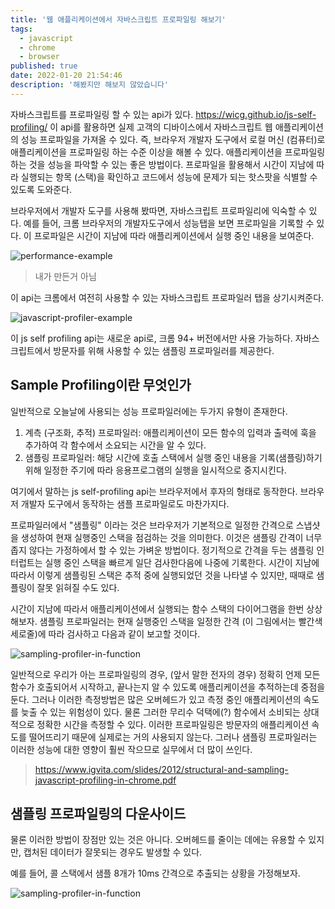 ```yaml
---
title: '웹 애플리케이션에서 자바스크립트 프로파일링 해보기'
tags:
  - javascript
  - chrome
  - browser
published: true
date: 2022-01-20 21:54:46
description: '해봤지만 해보지 않았습니다'
---
```


자바스크립트를 프로파일링 할 수 있는 api가 있다. https://wicg.github.io/js-self-profiling/ 이 api를 활용하면 실제 고객의 디바이스에서 자바스크립트 웹 애플리케이션의 성능 프로파일을 가져올 수 있다. 즉, 브라우저 개발자 도구에서 로컬 머신 (컴퓨터)로 애플리케이션을 프로파일링 하는 수준 이상을 해볼 수 있다. 애플리케이션을 프로파일링하는 것을 성능을 파악할 수 있는 좋은 방법이다. 프로파일을 활용해서 시간이 지남에 따라 실행되는 항목 (스택)을 확인하고 코드에서 성능에 문제가 되는 핫스팟을 식별할 수 있도록 도와준다.

브라우저에서 개발자 도구를 사용해 봤따면, 자바스크립트 프로파일리에 익숙할 수 있다. 예를 들어, 크롬 브라우저의 개발자도구에서 성능탭을 보면 프로파일을 기록할 수 있다. 이 프로파일은 시간이 지남에 따라 애플리케이션에서 실행 중인 내용을 보여준다.

![performance-example](./images/performance-example.png)

> 내가 만든거 아님

이 api는 크롬에서 여전히 사용할 수 있는 자바스크립트 프로파일러 탭을 상기시켜준다.

![javascript-profiler-example](./images/javascript-profiler-example.png)

이 js self profiling api는 새로운 api로, 크롬 94+ 버전에서만 사용 가능하다. 자바스크립트에서 방문자를 위해 사용할 수 있는 샘플링 프로파일러를 제공한다.

## Sample Profiling이란 무엇인가

일반적으로 오늘날에 사용되는 성능 프로파일러에는 두가지 유형이 존재한다.

1. 계측 (구조화, 추적) 프로파일러: 애플리케이션이 모든 함수의 입력과 출력에 훅을 추가하여 각 함수에서 소요되는 시간을 알 수 있다.
2. 샘플링 프로파일러: 해당 시간에 호출 스택에서 실행 중인 내용을 기록(샘플링)하기 위해 일정한 주기에 따라 응용프로그램의 실행을 일시적으로 중지시킨다.

여기에서 말하는 js self-profiling api는 브라우저에서 후자의 형태로 동작한다. 브라우저 개발자 도구에서 동작하는 샘플 프로파일로도 마찬가지다.

프로파일러에서 "샘플링" 이라는 것은 브라우저가 기본적으로 일정한 간격으로 스냅샷을 생성하여 현재 실행중인 스택을 점검하는 것을 의미한다. 이것은 샘플링 간격이 너무 좁지 않다는 가정하에서 할 수 있는 가벼운 방법이다. 정기적으로 간격을 두는 샘플링 인터럽트는 실행 중인 스택을 빠르게 일단 검사한다음에 나중에 기록한다. 시간이 지남에 따라서 이렇게 샘플링된 스택은 추적 중에 실행되었던 것을 나타낼 수 있지만, 때때로 샘플링이 잘못 읽혀질 수도 있다.

시간이 지남에 따라서 애플리케이션에서 실행되는 함수 스택의 다이어그램을 한번 상상해보자. 샘플링 프로파일러는 현재 실행중인 스택을 일정한 간격 (이 그림에서는 빨간색 세로줄)에 따라 검사하고 다음과 같이 보고할 것이다.

![sampling-profiler-in-function](https://calendar.perfplanet.com/images/2021/nic/sampled-profiler-stacks.svg)

일반적으로 우리가 아는 프로파일링의 경우, (앞서 말한 전자의 경우) 정확히 언제 모든 함수가 호출되어서 시작하고, 끝나는지 알 수 있도록 애플리케이션을 추적하는데 중점을 둔다. 그러나 이러한 측정방법은 많은 오버헤드가 있고 측정 중인 애플리케이션의 속도를 늦출 수 있는 위험성이 있다. 물론 그러한 무리수 덕택에(?) 함수에서 소비되는 상대적으로 정확한 시간을 측정할 수 있다. 이러한 프로파일링은 방문자의 애플리케이션 속도를 떨어뜨리기 때문에 실제로는 거의 사용되지 않는다. 그러나 샘플링 프로파일러는 이러한 성능에 대한 영향이 훨씬 작으므로 실무에서 더 많이 쓰인다.

> https://www.igvita.com/slides/2012/structural-and-sampling-javascript-profiling-in-chrome.pdf

## 샘플링 프로파일링의 다운사이드

물론 이러한 방법이 장점만 있는 것은 아니다. 오버헤드를 줄이는 데에는 유용할 수 있지만, 캡처된 데이터가 잘못되는 경우도 발생할 수 있다.

예를 들어, 콜 스택에서 샘플 8개가 10ms 간격으로 추출되는 상황을 가정해보자.

![sampling-profiler-in-function](https://calendar.perfplanet.com/images/2021/nic/sampled-profiler-stacks.svg)




